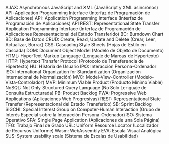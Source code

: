 AJAX: Asynchronous JavaScript and XML (JavaScript y XML asincrónos)
API: Application Programming Interface (Interfaz de Programación de Aplicaciones)
API: Application Programming Interface (Interfaz de Programación de Aplicaciones)
API REST: Representational State Transfer Application Programming Interface (Interfaz de Programación de Aplicaciones Representacional del Estado Transferido)
BC: Burndown Chart 
BD: Base de Datos
CRUD: Create, Read, Update and Delete (Crear, Leer, Actualizar, Borrar)
CSS: Cascading Style Sheets (Hojas de Estilo en Cascada)
DOM: Document Object Model (Modelo de Objeto de Documento)
HTML: HyperText Markup Language (Lenguaje de Marcas de Hypertexto)
HTTP: Hypertext Transfer Protocol (Protocolo de Transferencia de Hipertexto)
HU: Historia de Usuario
IPO: Interacción Persona-Ordenador
ISO: International Organization for Standardization (Organización Internacional de Normalización)
MVC: Model-View-Controller (Modelo-Vista-Controlador)
MVP: Minimum Viable Product (Producto Mínimo Viable)
NoSQL: Not Only Structured Query Language (No Solo Lenguaje de Consulta Estructurada)
PB: Product Backlog
PWA: Progressive Web Applications (Aplicaciones Web Progresivas)
REST: Representational State Transfer (Representacional del Estado Transferido)
SB: Sprint Backlog
SIGCHI: Special Interest Group on Computer-Human Interaction (Grupo de Interés Especial sobre la Interacción Persona-Ordenador)
SO: Sistema Operativo
SPA: Single Page Application (Aplicaciones de una Sola Página)
TFG: Trabajo Final de Grado
URL: Uniform Resource Locator (Localizador de Recursos Uniforme)
Wasm: WebAssembly
EVA: Escala Visual Analógica
SUS: System usability scale (Sistema de Escalas de Usabilidad)
